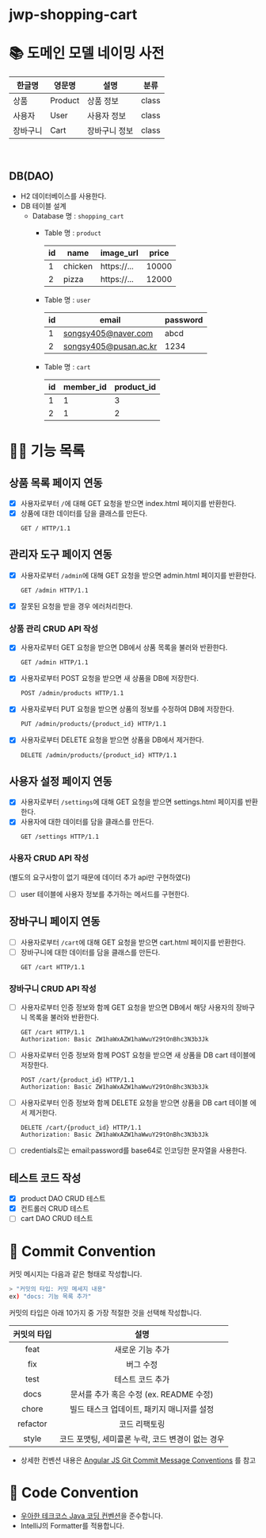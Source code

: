# jwp-shopping-cart

# 📚 도메인 모델 네이밍 사전

| 한글명  | 영문명     | 설명      | 분류    |
|------|---------|---------|-------|
| 상품   | Product | 상품 정보   | class |
| 사용자  | User    | 사용자 정보  | class |
| 장바구니 | Cart    | 장바구니 정보 | class |

<br>

## DB(DAO)

- H2 데이터베이스를 사용한다.
- DB 테이블 설계
    - Database 명 : `shopping_cart`
        - Table 명 : `product`

          | id | name | image_url | price |
           |----|---------|-------------|-------|
          | 1 | chicken | https://... | 10000 |
          | 2 | pizza | https://... | 12000 |

        - Table 명 : `user`

          | id | email                 | password |
          |----|-----------------------|----------|
          | 1 | songsy405@naver.com   | abcd     | 
          | 2 | songsy405@pusan.ac.kr | 1234     | 

        - Table 명 : `cart`
      
          | id | member_id | product_id |
          |----|-----------------------|----------|
          | 1 | 1 | 3 |
          | 2 | 1 | 2 |

# 👨‍🍳 기능 목록

## 상품 목록 페이지 연동

- [x] 사용자로부터 `/`에 대해 GET 요청을 받으면 index.html 페이지를 반환한다.
- [x] 상품에 대한 데이터를 담을 클래스를 만든다.
    ```
  GET / HTTP/1.1
  ```

## 관리자 도구 페이지 연동

- [x] 사용자로부터 `/admin`에 대해 GET 요청을 받으면 admin.html 페이지를 반환한다.
    ```
  GET /admin HTTP/1.1
  ```
- [x] 잘못된 요청을 받을 경우 에러처리한다.

### 상품 관리 CRUD API 작성

- [x] 사용자로부터 GET 요청을 받으면 DB에서 상품 목록을 불러와 반환한다.
    ```
  GET /admin HTTP/1.1
  ```
- [x] 사용자로부터 POST 요청을 받으면 새 상품을 DB에 저장한다.
    ```
  POST /admin/products HTTP/1.1
  ```
- [x] 사용자로부터 PUT 요청을 받으면 상품의 정보를 수정하여 DB에 저장한다.
    ```
  PUT /admin/products/{product_id} HTTP/1.1
  ```
- [x] 사용자로부터 DELETE 요청을 받으면 상품을 DB에서 제거한다.
    ```
  DELETE /admin/products/{product_id} HTTP/1.1
  ```

## 사용자 설정 페이지 연동

- [x] 사용자로부터 `/settings`에 대해 GET 요청을 받으면 settings.html 페이지를 반환한다.
- [x] 사용자에 대한 데이터를 담을 클래스를 만든다.
    ```
  GET /settings HTTP/1.1
  ```

### 사용자 CRUD API 작성

(별도의 요구사항이 없기 때문에 데이터 추가 api만 구현하였다)

- [ ] user 테이블에 사용자 정보를 추가하는 메서드를 구현한다.

## 장바구니 페이지 연동

- [ ] 사용자로부터 `/cart`에 대해 GET 요청을 받으면 cart.html 페이지를 반환한다.
- [ ] 장바구니에 대한 데이터를 담을 클래스를 만든다.
    ```
  GET /cart HTTP/1.1
  ```

### 장바구니 CRUD API 작성

- [ ] 사용자로부터 인증 정보와 함께 GET 요청을 받으면 DB에서 해당 사용자의 장바구니 목록을 불러와 반환한다.
    ```
    GET /cart HTTP/1.1
    Authorization: Basic ZW1haWxAZW1haWwuY29tOnBhc3N3b3Jk
    ```
- [ ] 사용자로부터 인증 정보와 함께 POST 요청을 받으면 새 상품을 DB cart 테이블에 저장한다.
    ```
    POST /cart/{product_id} HTTP/1.1
    Authorization: Basic ZW1haWxAZW1haWwuY29tOnBhc3N3b3Jk
    ```
- [ ] 사용자로부터 인증 정보와 함께 DELETE 요청을 받으면 상품을 DB cart 테이블 에서 제거한다.
    ```
    DELETE /cart/{product_id} HTTP/1.1
    Authorization: Basic ZW1haWxAZW1haWwuY29tOnBhc3N3b3Jk
    ```
- [ ] credentials로는 email:password를 base64로 인코딩한 문자열을 사용한다.

## 테스트 코드 작성

- [x] product DAO CRUD 테스트
- [x] 컨트롤러 CRUD 테스트
- [ ] cart DAO CRUD 테스트

# 📌 Commit Convention

커밋 메시지는 다음과 같은 형태로 작성합니다.

```Bash
> "커밋의 타입: 커밋 메세지 내용"
ex) "docs: 기능 목록 추가"
```

커밋의 타입은 아래 10가지 중 가장 적절한 것을 선택해 작성합니다.

|  커밋의 타입  |              설명               |
|:--------:|:-----------------------------:|
|   feat   |           새로운 기능 추가           |
|   fix    |             버그 수정             |
|   test   |           테스트 코드 추가           |
|   docs   | 문서를 추가 혹은 수정 (ex. README 수정)  |
|  chore   |   빌드 태스크 업데이트, 패키지 매니저를 설정    |
| refactor |            코드 리팩토링            |
|  style   | 코드 포맷팅, 세미콜론 누락, 코드 변경이 없는 경우 |

- 상세한 컨벤션
  내용은 [Angular JS Git Commit Message Conventions](https://gist.github.com/stephenparish/9941e89d80e2bc58a153)
  를 참고

# 📌 Code Convention

- [우아한 테크코스 Java 코딩 컨벤션](https://github.com/woowacourse/woowacourse-docs/tree/main/styleguide/java)을
  준수합니다.
- IntelliJ의 Formatter를 적용합니다.